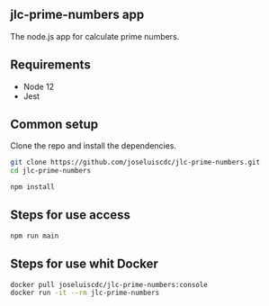 ## jlc-prime-numbers app

The node.js app for calculate prime numbers.

## Requirements

* Node 12
* Jest

## Common setup

Clone the repo and install the dependencies.

```bash
git clone https://github.com/joseluiscdc/jlc-prime-numbers.git
cd jlc-prime-numbers
```

```bash
npm install
```

## Steps for use access

```bash
npm run main
```
## Steps for use whit Docker

```bash
docker pull joseluiscdc/jlc-prime-numbers:console
docker run -it --rm jlc-prime-numbers
```
